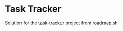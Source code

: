 # Task Tracker

Solution for the [task-tracker](https://roadmap.sh/projects/task-tracker) project from [roadmap.sh](https://roadmap.sh)

